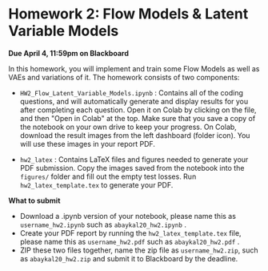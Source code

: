 # Homework 2: Flow Models & Latent Variable Models

**Due April 4, 11:59pm on Blackboard**

In this homework, you will implement and train some Flow Models as well as VAEs and variations of it. The homework consists of two components:

* `HW2_Flow_Latent_Variable_Models.ipynb` : Contains all of the coding questions, and will automatically generate and display results for you after completing each question. Open it on Colab by clicking on the file, and then "Open in Colab" at the top. Make sure that you save a copy of the notebook on your own drive to keep your progress. On Colab, download the result images from the left dashboard (folder icon). You will use these images in your report PDF.

* `hw2_latex` :  Contains LaTeX files and figures needed to generate your PDF submission. Copy the images saved from the notebook into the `figures/` folder and fill out the empty test losses. Run `hw2_latex_template.tex` to generate your PDF. 

**What to submit**

* Download a .ipynb version of your notebook, please name this as `username_hw2.ipynb` such as `abaykal20_hw2.ipynb` .
* Create your PDF report by running the `hw2_latex_template.tex` file, please name this as `username_hw2.pdf` such as `abaykal20_hw2.pdf` .
* ZIP these two files together, name the zip file as `username_hw2.zip`, such as `abaykal20_hw2.zip` and submit it to Blackboard by the deadline.
